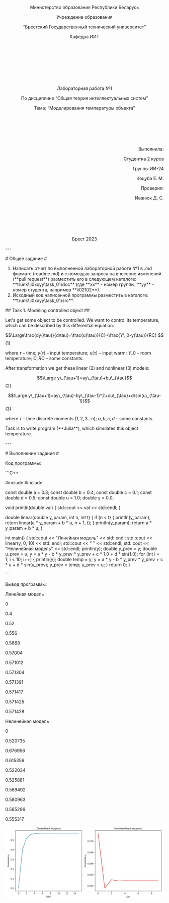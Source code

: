 ﻿<p align="center"> Министерство образования Республики Беларусь</p>

<p align="center">Учреждение образования</p>

<p align="center">“Брестский Государственный технический университет”</p>

<p align="center">Кафедра ИИТ</p>

<br><br><br><br><br><br><br>

<p align="center">Лабораторная работа №1</p>

<p align="center">По дисциплине “Общая теория интеллектуальных систем”</p>

<p align="center">Тема: “Моделирования температуры объекта”</p>

<br><br><br><br><br>

<p align="right">Выполнила:</p>

<p align="right">Студентка 2 курса</p>

<p align="right">Группы ИИ-24</p>

<p align="right">Коцуба Е. М.</p>

<p align="right">Проверил:</p>

<p align="right">Иванюк Д. С.</p>

<br><br><br><br><br>

<p align="center">Брест 2023</p>

\---

\# Общее задание #

1. Написать отчет по выполненной лабораторной работе №1 в .md формате (readme.md) и с помощью запроса на внесение изменений (\*\*pull request\*\*) разместить его в следующем каталоге: \*\*trunk\ii0xxyy\task\_01\doc\*\* (где \*\*xx\*\* - номер группы, \*\*yy\*\* - номер студента, например \*\*ii02102\*\*).
1. Исходный код написанной программы разместить в каталоге: \*\*trunk\ii0xxyy\task\_01\src\*\*.

\## Task 1. Modeling controlled object ##

Let's get some object to be controlled. We want to control its temperature, which can be described by this differential equation:

$$\Large\frac{dy(\tau)}{d\tau}=\frac{u(\tau)}{C}+\frac{Y\_0-y(\tau)}{RC} $$ (1)

where $\tau$ – time; $y(\tau)$ – input temperature; $u(\tau)$ – input warm; $Y\_0$ – room temperature; $C,RC$ – some constants.

After transformation we get these linear (2) and nonlinear (3) models:

$$\Large y\_{\tau+1}=ay\_{\tau}+bu\_{\tau}$$ (2)

$$\Large y\_{\tau+1}=ay\_{\tau}-by\_{\tau-1}^2+cu\_{\tau}+d\sin(u\_{\tau-1})$$ (3)

where $\tau$ – time discrete moments ($1,2,3{\dots}n$); $a,b,c,d$ – some constants.

Task is to write program (\*\*Julia\*\*), which simulates this object temperature.

\---

\# Выполнение задания #

Код программы:

\```C++

#include <iostream> 
#include <cmath> 
 
const double a = 0.3; 
const double b = 0.4; 
const double c = 0.1; 
const double d = 0.5; 
const double u = 1.0; 
double y = 0.0; 
 
void println(double val) { 
    std::cout << val << std::endl; 
} 
 
double linear(double y_param, int n, int t) { 
    if (n < t) { 
        println(y_param); 
        return linear(a * y_param + b * u, n + 1, t); 
    } 
    println(y_param); 
    return a * y_param + b * u; 
} 
 
int main() { 
    std::cout << "Линейная модель" << std::endl; 
    std::cout << linear(y, 0, 10) << std::endl; 
    std::cout << "                   " << std::endl; 
    std::cout << "Нелинейная модель" << std::endl; 
    println(y); 
    double y_prev = y; 
    double u_prev = u; 
    y = a * y - b * y_prev * y_prev + c * 1.0 + d * sin(1.0); 
    for (int i = 1; i < 10; i++) { 
        println(y); 
        double temp = y; 
        y = a * y - b * y_prev * y_prev + c * u + d * sin(u_prev); 
        y_prev = temp; 
        u_prev = u; 
    } 
    return 0; 
}

\```

Вывод программы:

Линейная модель

0

0\.4

0\.52

0\.556

0\.5668

0\.57004

0\.571012

0\.571304

0\.571391

0\.571417

0\.571425

0\.571428

Нелинейная модель

0

0\.520735

0\.676956

0\.615356

0\.522034

0\.525881

0\.569492

0\.580963

0\.565296

0\.555317

![График моделей :](lingraph.png)
